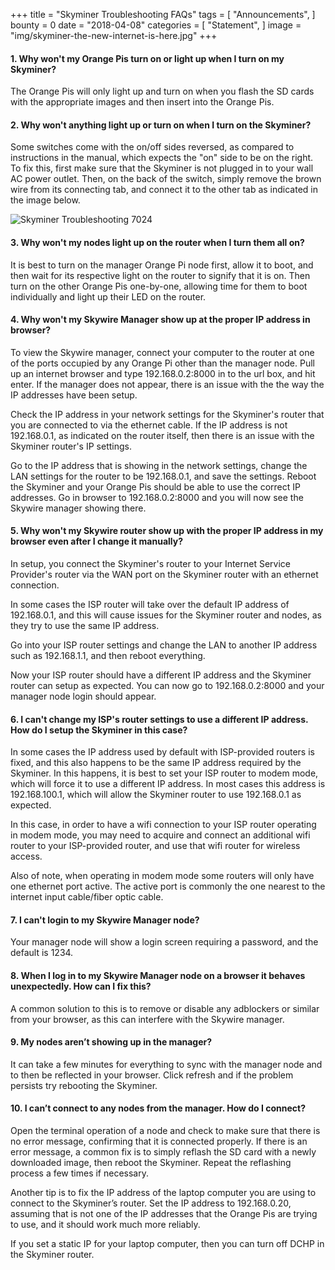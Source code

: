 +++
title = "Skyminer Troubleshooting FAQs"
tags = [ "Announcements", ]
bounty = 0
date = "2018-04-08"
categories = [ "Statement", ]
image = "img/skyminer-the-new-internet-is-here.jpg"
+++

#### 1\. Why won't my Orange Pis turn on or light up when I turn on my Skyminer?

The Orange Pis will only light up and turn on when you flash the SD cards with the appropriate images and then insert into the Orange Pis.

#### 2\. Why won't anything light up or turn on when I turn on the Skyminer?

Some switches come with the on/off sides reversed, as compared to instructions in the manual, which expects the "on" side to be on the right. To fix this, first make sure that the Skyminer is not plugged in to your wall AC power outlet.  Then, on the back of the switch, simply remove the brown wire from its connecting tab, and connect it to the other tab as indicated in the image below.

![Skyminer Troubleshooting 7024](/img/skyminer-assembly-7024.png)

#### 3\. Why won't my nodes light up on the router when I turn them all on?

It is best to turn on the manager Orange Pi node first, allow it to boot, and then wait for its respective light on the router to signify that it is on. Then turn on the other Orange Pis one-by-one, allowing time for them to boot individually and light up their LED on the router.

#### 4\. Why won't my Skywire Manager show up at the proper IP address in browser?

To view the Skywire manager, connect your computer to the router at one of the ports occupied by any Orange Pi other than the manager node. Pull up an internet browser and type 192.168.0.2:8000 in to the url box, and hit enter. If the manager does not appear, there is an issue with the the way the IP addresses have been setup.

Check the IP address in your network settings for the Skyminer's router that you are connected to via the ethernet cable. If the IP address is not 192.168.0.1, as indicated on the router itself, then there is an issue with the Skyminer router's IP settings.

Go to the IP address that is showing in the network settings, change the LAN settings for the router to be 192.168.0.1, and save the settings. Reboot the Skyminer and your Orange Pis should be able to use the correct IP addresses. Go in browser to 192.168.0.2:8000 and you will now see the Skywire manager showing there.

#### 5\. Why won't my Skywire router show up with the proper IP address in my browser even after I change it manually?

In setup, you connect the Skyminer's router to your Internet Service Provider's router via the WAN port on the Skyminer router with an ethernet connection.

In some cases the ISP router will take over the default IP address of 192.168.0.1, and this will cause issues for the Skyminer router and nodes, as they try to use the same IP address.

Go into your ISP router settings and change the LAN to another IP address such as 192.168.1.1, and then reboot everything.

Now your ISP router should have a different IP address and the Skyminer router can setup as expected. You can now go to 192.168.0.2:8000 and your manager node login should appear.

#### 6\. I can't change my ISP's router settings to use a different IP address. How do I setup the Skyminer in this case?

In some cases the IP address used by default with ISP-provided routers is fixed, and this also happens to be the same IP address required by the Skyminer. In this happens, it is best to set your ISP router to modem mode, which will force it to use a different IP address. In most cases this address is 192.168.100.1, which will allow the Skyminer router to use 192.168.0.1 as expected.

In this case, in order to have a wifi connection to your ISP router operating in modem mode, you may need to acquire and connect an additional wifi router to your ISP-provided router, and use that wifi router for wireless access.

Also of note, when operating in modem mode some routers will only have one ethernet port active. The active port is commonly the one nearest to the internet input cable/fiber optic cable.

#### 7\. I can't login to my Skywire Manager node?

Your manager node will show a login screen requiring a password, and the default is 1234.

#### 8\. When I log in to my Skywire Manager node on a browser it behaves unexpectedly. How can I fix this?

A common solution to this is to remove or disable any adblockers or similar from your browser, as this can interfere with the Skywire manager.

#### 9\. My nodes aren’t showing up in the manager?

It can take a few minutes for everything to sync with the manager node and to then be reflected in your browser. Click refresh and if the problem persists try rebooting the Skyminer.

#### 10\. I can’t connect to any nodes from the manager. How do I connect?

Open the terminal operation of a node and check to make sure that there is no error message, confirming that it is connected properly. If there is an error message, a common fix is to simply reflash the SD card with a newly downloaded image, then reboot the Skyminer. Repeat the reflashing process a few times if necessary.

Another tip is to fix the IP address of the laptop computer you are using to connect to the Skyminer’s router. Set the IP address to 192.168.0.20, assuming that is not one of the IP addresses that the Orange Pis are trying to use, and it should work much more reliably.

If you set a static IP for your laptop computer, then you can turn off DCHP in the Skyminer router.
